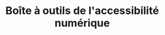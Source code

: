 ---
description: "Se sensibiliser aux principes de l’accessibilité et veiller à ce qu’ils soient reflétés dans vos"
link: "https://a11y.canada.ca/fr/"
title: "Boîte à outils de l'accessibilité numérique"
weight: 0
---